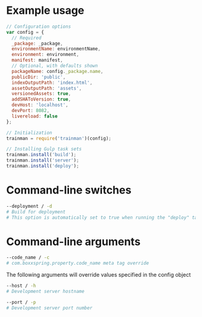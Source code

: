 # Example usage

```js
// Configuration options
var config = {
  // Required
  _package: _package,
  environmentName: environmentName,
  environment: environment,
  manifest: manifest,
  // Optional, with defaults shown
  packageName: config._package.name,
  publicDir: 'public',
  indexOutputPath: 'index.html',
  assetOutputPath: 'assets',
  versionedAssets: true,
  addSHAToVersion: true,
  devHost: 'localhost',
  devPort: 8082,
  livereload: false
};

// Initialization
trainman = require('trainman')(config);

// Installing Gulp task sets
trainman.install('build');
trainman.install('server');
trainman.install('deploy');
```

# Command-line switches

```sh
--deployment / -d
# Build for deployment
# This option is automatically set to true when running the "deploy" task
```

# Command-line arguments

```sh
--code_name / -c
# com.boxxspring.property.code_name meta tag override
```

The following arguments will override values specified in the config object

```sh
--host / -h
# Development server hostname
```

```sh
--port / -p
# Development server port number
```
